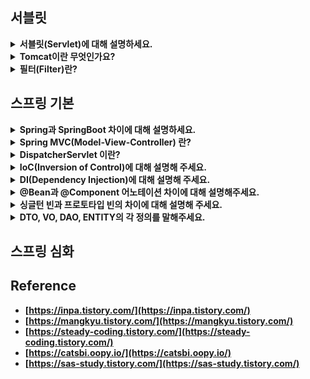 <!--
<details>
  <summary><b></b></summary>

  ---

  <details>
    <summary></summary>
  </details>
</details> 
-->

## 서블릿

<details>
  <summary><b>서블릿(Servlet)에 대해 설명하세요.</b></summary>
  
  - 클라이언트의 요청을 처리하고, 그 결과를 반환하는 Servlet 클래스의 구현 규칙을 지킨 자바 웹 프로그래밍 기술입니다.
    - 클라이언트의 요청에 대해 동적으로 작동하는 웹 어플리케이션 컴포넌트입니다.
    - 요청/응답을 일일히 처리하지 않고 서블릿을 통해 웹 요청과 응답의 흐름을 간단한 메서드 호출만으로 다룰 수 있게 합니다.
    - MVC 패턴에서 Controller로 이용됩니다.
  
  ---
  
  <details>
    <summary>서블릿 생명주기에 대해 설명해주세요.</summary>

    - init():
      - 클라이언트의 요청이 들어오면 컨테이너는 해당 서블릿이 메모리에 올라와있는지 확인하고, 없을 경우 init() 메서드를 통해 메모리에 적재합니다.
      - 처음 한 번만 실행되고 서블릿의 모든 쓰레드에서 공통적으로 사용해야 한다면 오버라이딩해서 구현하면 됩니다.
    - service():
      - 클라이언트의 요청이 들어왔을 때, service() 메서드를 통해 요청에 대한 응답이 doGet()과 doPost()로 나뉘며 
        HttpServletRequest와 HttpServletResponse 객체가 제공됩니다.
      - 실질적으로 요청에 대한 처리를 수행하는 곳입니다.
    - destroy():
      - 컨테이너가 서블릿에 종료 요청을 하면 발생되는 메서드로, 서블릿의 처리가 모두 끝났을 때 발생합니다.
  </details>
  <details>
    <summary>서블릿의 경우 멀티 쓰레드 환경에서 어떻게 동작하는지 알려주세요.</summary>

    - 우선 서블릿은 WAS가 실행되면 싱글톤으로 1개만 생성됩니다.
    - 싱글톤으로 생성된 특정 서블릿에 대한 요청이 한 번에 10개가 발생했다고 가정한다면,
      요청 하나당 쓰레드 하나가 쓰레드 풀에서 할당되고 10개의 요청은 모두 쓰레드를 할당받아 특정 서블릿의 service()를 요청합니다.
    - 결국 동시에 여러 클라이언트의 요청을 처리할 수 있기 때문에, 서블릿에서 전역 변수를 사용하거나, 상태를 변경하는 등의
      작업을 여러 쓰레드에서 동시에 처리하면, 데이터 불일치나 에기치 않은 결과를 초래할 수 있습니다.
    - 따라서, 가급적이면 인스턴스 변수를 사용하지 않고 쓰레드마다 지역변수를 이용하거나, synchronized 키워드를 이용해
      특정 코드 블록이 한 번에 하나의 쓰레드만 실행할 수 있도록 제한해야 합니다.
  </details>  
  <details>
    <summary>서블릿 컨테이너(Servlet Container)란?</summary>
  
    - 서블릿을 관리해주는 컨테이너로 클라이언트의 요청을 받고 응답할 수 있게, 웹 서버와 소켓으로 통신하는 역할을 합니다.
    - 즉, Tomcat처럼 서블릿을 지원하는 WAS입니다.
  </details>
  <details>
    <summary>서블릿 컨테이너의 역할에 대해 설명해주세요.</summary>

    1. 웹서버와 통신지원을 합니다.
      - 서블릿과 웹서버가 손쉽게 통신할 수 있게 합니다.
      - 보통 소켓을 만들고 listen, accept를 해야하는데, 서블릿 컨테이너는 이런 기능을 API로 제공하여 복잡한 과정이 생략됩니다.
    2. 서블릿 생명주기를 관리합니다.
      - 서블릿의 탄생부터 죽음을 관리합니다.
      - 서블릿 클래스를 로딩하여 인스턴스화하고 초기화 메서드를 호출하고 요청이 들어오면 적절한 서블릿 메서드를 호출합니다.
    3. 멀티 쓰레드를 지원 및 관리합니다. 
      - 서블릿 컨테이너는 요청이 들어올 때마다 새로운 자바 쓰레드를 생성합니다.
      - 이를 통해 여러 사용자의 요청을 동시에 처리할 수 있습니다.
  </details>

  ---
  
</details> 

<details>
  <summary><b>Tomcat이란 무엇인가요?</b></summary>

   - 웹 서버(WS)와 웹 컨테이너(=서블릿 컨테이너)의 결합인 웹 애플리케이션 서버(WAS)입니다.
     - 보통 Apache Tomcat이라 하는데, Tomcat에서 편의를 위해 Apache 기능을 포함해 Tomcat이라 부릅니다.
     - Apache : 정적인 데이터를 처리하는 웹 서버
     - Tomcat : 동적인 데이터를 처리하는 웹 애플리케이션 서버
     - WS : 정적 콘텐츠를 제공하는 서버입니다. (HTML, CSS, 이미지 등)
     - WAS : 동적인 데이터를 처리하는 서버입니다. (DB 연결 및 데이터 조작 등의 처리를 담당)

  ---

  <details>
    <summary>내장 톰캣과 외장 톰캣이 어떤 식으로 활용되는 지, 차이점에 대해서 아는대로 설명해주세요.</summary>

    주로 톰캣은 스프링 프레임워크를 사용할 때 이용합니다.
    예를 들어, 기본 스프링을 이용할 땐 외장 톰캣을 이용하고 스프링부트를 사용할 때는 내장 톰캣을 이용합니다.
    즉, 프레임워크 밖에서 동작하면, 외장 톰캣, 프레임워크 안에서 동작하면 내장 톰캣을 이용한다고 보면 됩니다.
    내장 톰캣은 웹 어플리케이션을 빌드하고 실행하는 것만으로 웹 애플리케이션을 실행할 수 있습니다. 즉, Jar 파일 형태로 손쉽게 배포가 가능합니다.
    반면 외장 톰캣은 톰캣을 직접 설치하여 스프링과 통신할 수 있도록 복잡한 설정을 해야 합니다.

    1. 내장 톰캣
      - Springboot 안에는 Tomcat이 내장
      - 애플리케이션을 빌드하고 실행하는 것만으로 웹 애플리케이션을 서비스할 수 있다.
    2. 외장 톰캣
      - Spring을 사용하는 경우 Tomcat을 설치하여 스프링과 통신할 수 있도록 설정해야 한다.
      - 복잡한 대신 Virtual Host라는 기능을 사용할 수 있다.
        - 도메인 호스트에 따라 다른 Root Context를 적용해 하나의 웹 어플리케이션에서도 마치 여러 애플리케이션을 사용하는 것처럼 주소 설정 가능
        - 내장 톰캣도 가능하긴 하지만 매우 복잡하기 때문에, 웹 서버를 별도로 두고 하나의 웹 애플리케이션은 하나의 내장 WAS를 갖는 것이 더 효율적
  </details>
  <details>
    <summary>Tomcat 동작과정에 대해 설명해주세요.</summary>
    
    1. 클라이언트가 요청을 하면 웹 서버에서 톰캣과 같은 WAS에 위임합니다.
    2. 서블릿 컨테이너가 HttpServletRequest, HttpServletResponse(빈객체) 객체를 생성합니다.
    3. web.xml을 기반으로 해당 URL이 어떤 서블릿에 대한 요청인지 찾습니다.
    4. 해당 서블릿이 최초 요청이면 init()를 통해 메모리에 로드하고 아니라면 기존 서블릿 인스턴스를 가져옵니다.
    5. 가져온 서블릿에서 service()를 호출 후 doGet() 또는 doPost()를 호출합니다.
    6. doGet() 혹은 doPost()가 동적 페이지를 생성해 HttpServletResponse 객체에 응답을 보냅니다.
    7. 응답이 끝나면 HttpServletRequest와 HttpServletResponse 객체를 소멸시킵니다.
  </details>
  <details>
    <summary>Spring 환경에서 tomcat 에 request 가 들어왔을 때 RequestMapping 에 도달하기까지 과정을 설명해주세요.</summary>

    1) 톰캣이 HttpServletRequest와 HttpServletResponse 객체를 생성합니다.
    2) 스프링이 DispatcherServlet에 이 두 객체를 전달합니다. 
    3) DispatcherServlet은 HandlerMapping에게 이 요청을 처리할 Handler(컨트롤러)를 물어봅니다. 
    4) HandlerMapping은 요청의 URI, HTTP 메서드 등을 기준으로 Handler를 찾아 DispatcherServlet에 반환합니다.
    5) DispatcherServlet은 반환받은 Handler(@RequestMapping이 붙은 컨트롤러의 메서드)를 실행합니다.
  </details>
  
  ---
  
</details>

<details>
  <summary><b>필터(Filter)란?</b></summary>

  - 서블릿으로 전달되는 클라이언트의 요청 혹은 서블릿에서 클라이언트로 전달되는 응답을 중간에 가로채 필터링을 위한 객체와 메서드를 정의해둔 인터페이스입니다.

  ---

  <details>
    <summary>Filter 메서드에 대해 설명해주세요.</summary>

    - init(FilterConfig): 
      - 필터 인스턴스 초기화를 위해 호출하는 메서드
      - 필터가 생성되고 난 후 한 번만 호출됩니다. 
    - doFilter(ServletRequest, ServletResponse, FilterChain):
      - 실제 필터의 로직을 수행하는 메서드입니다.
      - 클라이언트의 요청이 있을 때마다 호출됩니다.
      - 작업이 끝나면 FilterChain의 doFilter 메서드를 호출하여 다음 필터나 서블릿에게 요청과 응답을 전달합니다.
    - destroy():
      - 필터 인스턴스를 종료시키기 전에 호출하는 메서드입니다.
      - 이 메서드에서는 필터의 리소스를 해제하거나 종료에 필요한 작업을 수행합니다.
    
    이처럼 필터는 요청과 응답을 가공하거나 특정 작업을 수행하는 데 사용되며, 
    init, doFilter, destroy 세 가지 메서드를 통해 필터의 생명 주기를 관리합니다.    
  </details>
  <details>
    <summary>필터에서 사용되는 요청과 서블릿에서 사용되는 요청의 차이를 설명하세요.</summary>

    - 필터는 ServletRequest 사용되고 서블릿은 HttpServletRequest가 사용됩니다.
    - 서블릿의 HttpServletRequest는 필터의 ServletRequest의 기능을 상속받아
      추가적으로 Http 프로토콜 관련 기능들을 추가적으로 제공하는 인터페이스입니다.
  </details>
  <details>
    <summary>필터를 사용해본 경험이 있나요? 있다면 필터에서 예외 처리를 해봤나요? 없다면 어떻게 할 것 같은가요?</summary>

    이 답변은 개인적으로 준비하는 것이 좋을 것 같습니다.
  </details>
  
  ---
  
</details>

## 스프링 기본

<details>
  <summary><b>Spring과 SpringBoot 차이에 대해 설명하세요.</b></summary>

  - Spring Boot는 WAS 서버를 내장하고 있어, Jar 파일로 배포가 용이합니다. <br/>
    또한 의존성을 관리해주기 때문에 손쉽게 사용이 가능합니다.
    예를 들어, Spring MVC, Spring Data JPA, Spring Security 등을 자동으로 설정해 개발자가 별도로 설정 파일을 작성하지 않아도 됩니다.
  - 반면 Spring은 굉장히 많은 설정을 해줘야 합니다. <br/>
    예를 들어, 웹 서버로 만들 때는 외부의 WAS 서버를 이용해 처리해야 합니다. <br/>

  ---

  <details>
    <summary>본인이 생각할 때 스프링과 스프링부트는 각각 언제 사용할 것 같나요?</summary>

    우선 스프링은 많은 설정을 개발자가 직접해야 해서 복잡하지만, 오히려 섬세한 설정을 할 수 있기 때문에,
    스프링 프레임워크에 대한 이해가 깊다면, 세밀한 설정이 필요할 때 사용할 것 같습니다.
    반대로 스프링부트는 개발 시간을 최소화해야하는 경우 사용할 것 같습니다.
  </details>
  
  ---
  
</details>

<details>
  <summary><b>Spring MVC(Model-View-Controller) 란?</b></summary>

  - Spring MVC는 Dispatcher Servlet, ModelAndVidew, View Resolver와 같은 간단한 개념으로 <br/>
    웹 애플리케이션을 개발할 수 있도록 돕는 프레임워크입니다.
  
  ---

  <details>
    <summary>MVC 패턴이란?</summary>

    MVC 패턴은 애플리케이션을 세 가지 역할로 구분한 개발 방법론입니다. 
      - Model: 애플리케이션의 정보, 데이터를 나타내며, 비즈니스 로직을 처리합니다.
      - View: 사용자에게 보여지는 화면입니다. Model이 처리한 데이터를 사용자에게 보여주는 역할을 합니다.
      - Controller: 사용자의 입력을 받아 Model에 작업을 지시하고, 그 결과를 View에 반영하여 사용자에게 전달하는 역할을 합니다.
  </details>
  <details>
    <summary>Spring MVC1, Spring MVC2 패턴 차이에 대해 설명해주세요.</summary>

    - Spring MVC1: 
      - View와 Controller를 JSP가 모두 담당하는 형태를 의미합니다.
      - JSP에 모든 정보가 담겨 있기 때문에, 읽기가 힘들고 유지보수성이 떨어집니다.
    - Spring MVC2: 
      - 요청을 하나의 Controller(Servlet)가 먼저 받아 View와 Model의 중간 역할을 하는 형태입니다.
      - 예를 들어, 스프링에서는 Dispatcher Servlet이 프론트 컨트롤러 역할을 맡아 요청에 맞는 컨트롤러를 찾아 요청을 위임합니다.
      - 때문에 Spring MVC1보다 역할이 명확하게 분리되어, 유지보수성 및 확장성이 용이합니다.
  </details>
  
  ---
  
</details>

<details>
  <summary><b>DispatcherServlet 이란?</b></summary>
    
   - Http 프로토콜로 들어오는 모든 클라이언트 요청을 최초로 받아 적합한 컨트롤러에 위임해주는 프론트 컨트롤러입니다.
     - 프론트 컨트롤러란 서블릿 컨테이너의 제일 앞에서 서버로 들어오는 클라이언트의 모든 요청을 받아 처리해주는 컨트롤러입니다.
     - web.xml에 맵핑되는 컨트롤러를 모두 등록해야 하던 것을, Dispatcher Servlet을 통해 모든 요청을 핸들링하고 공통 작업을 처리해주면서 web.xml의 역할이 축소되었습니다.

  ---

  <details>
    <summary>Dispatcher Servlet의 동작 과정에 대해서 설명해주세요.</summary>

    1. 첫 번째로, 클라이언트 요청이 들어오면 웹 컨텍스트를 지나 스프링 컨텍스트에 있는 Dispatcher Servlet이 가장 먼저 요청을 받습니다.
    2. Dispatcher Servlet은 사용자가 요청한 URL을 기반으로 HandlerMapping을 통해 어떤 컨트롤러로 요청을 위임할 지 찾습니다.
    3. 찾았다면 HandlerExecutionChain으로 감싸서 반환합니다.
      - 컨트롤러로 요청을 넘기기 전 처리해야하는 인터셉터 등을 포함하기 위해 감싸서 반환합니다.
    4. 반환된 값을 기반으로 HandlerAdapter를 통해 컨트롤러로 요청을 위임합니다.
      - HandlerAdapter에서는 컨트롤러로 요청을 위임하기 전/후에 Interceptor와 @RequestParam, @RequestBody 등을 처리하기 위한
        ArgumentResolver들과 직렬화와 같은 기능을 처리하게 됩니다.
    5. 요청을 위임받은 컨트롤러가 비지니스 로직을 수행 후 응답합니다.
      - 웹 페이지를 사용할 경우 View Name을 String으로 반환합니다.
      - 응답 데이터를 JSON으로 반환할 경우 주로 ResponseEntity를 반환하게 됩니다.
      - HandlerAdapter에서 반환된 값을 파악해 해당하는 것에 맞는 Converter를 이용하여 클라이언트로 반환합니다.
  </details>

  <details>
    <summary>여러 요청이 들어온다고 가정할 때, DispatcherServlet은 한번에 여러 요청을 모두 받을 수 있나요?</summary>
    
    - DispatcherServlet은 멀티스레드 환경에서 동작하므로 한 번에 여러 요청을 받아 처리할 수 있습니다.
    - 각 요청은 별도의 스레드에서 처리되며, 이를 통해 동시에 여러 사용자의 요청을 처리할 수 있습니다.
    
  </details>    
  <details>
    <summary>수많은 Controller 를 DispatcherServlet은 어떻게 구분 할까요?</summary>
    
    - DispatcherServlet은 요청 URL을 분석하여 해당 요청을 처리할 Controller를 결정합니다.
    - 스프링에서는 HandlerMapping이 @Controller 어노테이션이 적용된 모든 컨트롤러를 찾아 파싱하여 HashMap<요청 정보, 처리할 대상>으로 관리합니다.
  </details>
  <details>
    <summary>HandlerMapping, HandlerAdapter, HandlerInterceptor, ViewResolver 용어에 대해 설명해주세요.</summary>

    HandlerMapping
      - 요청을 처리할 컨트롤러를 찾아주는 역할을 합니다.
      - 요청 URL, HTTP Method 등을 기준으로 적절한 핸들러를 찾아 DispatcherServlet에게 반환합니다.
    HandlerAdapter
      - 요청을 컨트롤러로 위임하기 위한 어댑터입니다.
      - DispatcherServlet은 이를 이용해 각각의 핸들러 타입에 맞는 방식으로 요청을 처리합니다.
    HandlerInterceptor
      - 핸들러의 처리 전/후에 특정 작업을 수행할 수 있게 해주는 역할을 합니다.
    ViewResolver
      - 뷰를 반환하기 위한 리졸버입니다.
  </details>
  
  ---
  
</details>

<details>
  <summary><b>IoC(Inversion of Control)에 대해 설명해 주세요.</b></summary>

  - IoC는 제어의 역전이라해서, 개발자가 아닌 다른 곳, 프레임워크 같은 곳에 제어권을 맡기는 것을 의미합니다.
  - 예를 들어, 스프링의 경우 빈의 생성과 의존성 주입 등 여러가지 일을 스프링 컨테이너에서 하게 되는데, <br/>
    이것을 개발자가 관리하지 않고 프레임워크에서 한다고 하여 제어의 역전이라고 부릅니다.

  <details>
    <summary>IoC 컨테이너(Spring 컨테이너)란 무엇인가요?</summary>

    - 빈의 생명주기를 관리하고 의존성 주입과 같은 DI 역할을 도와주는 컨테이너입니다. 
    - 즉, Bean 객체를 담는 공간이라 볼 수 있는 곳으로 Bean 객체의 생명주기를 관리하고 생성된 객체에게 추가적인 기능을 제공합니다.
    - 스프링에서는 BeanFactory, ApplicationContext, DI Container라고도 불립니다.
  </details>
  <details>
    <summary>IoC 컨테이너 동작과정에 대해 설명해주세요.</summary>

    - XML 혹은 어노테이션 등의 Bean 설정을 읽어 Bean을 생성하고 Bean 간의 의존성을 주입합니다.
  </details>

  <details>
    <summary>BeanFactory과 ApplicationContext 차이에 대해 설명해주세요.</summary>

    BeanFactory와 ApplicationContext는 스프링에서 제공하는 IoC Container입니다.
    이들은 빈의 생명주기를 관리하고 의존성 주입과 같은 DI 역할을 도와주는 컨테이너입니다.

    그 중 BeanFactory는 컨테이너의 최상위 인터페이스로 스프링 빈을 관리하고 조회하는 역할을 합니다. 
    그리고 ApplicationContext는 BeanFactory를 상속받은 인터페이스로 
    빈 팩토리의 기능을 모두 수행하며 메시지 국제화, 이벤트 발행, 환경 변수와 같은 추가적인 기능을 수행합니다.
  
    - BeanFactory
      - Spring 컨테이너의 최상위 인터페이스로 getBean() 메서드를 제공합니다.
      - 이는 Spring Bean을 관리하고 조회하는 역할을 담당합니다.
    - ApplicationContext
      - BeanFactory의 자식 컨테이너로 BeanFactory보다 더 많은 기능을 수행합니다.
      - 예를 들어, 국제화 기능, 이벤트 발행, 환경 변수와 같은 추가적인 기능을 수행합니다.
  </details>
  
  ---
  
</details>

<details>
  <summary><b>DI(Dependency Injection)에 대해 설명해 주세요.</b></summary>
  
  - 의존 관계를 외부에서 결정하는 것을 의존 관계 주입이라 합니다.
    - 예를 들어, 자바에서 클래스 내 new 키워드로 직접 생성하는 것이 아닌, 외부에서 클래스를 생성할 때 생성자 매개변수로 넣어주는 것을 의미합니다.
  
  ---

  <details>
    <summary>주입 방식에 대해 설명해주세요.</summary>

    1. 필드 주입
      - 장점
        - 사용하기 편리 합니다.
      - 단점
        - 의존성이 외부에서 보이지 않아 의존 관계를 한 눈에 파악하기 힘듭니다.
        - 필드에 직접 주입되기 때문에, 테스트 시 어려움이 있습니다.
    2. 세터 주입 (수정자 주입)
      - 장점
        - 선택적인 의존성을 가질 수 있습니다. 즉, 중간에 수정이 가능합니다.
      - 단점
        - 주입받지 않은 구현체를 사용할 가능성이 있어 NPE 문제가 발생할 수 있습니다.
    3. 생성자 주입 (권장)
      - 장점
        - 의존 관계를 모두 주입해야만 객체 생성이 가능하기 때문에, NPE 문제가 방지됩니다.
        - 객체 생성 시, 모든 의존성이 주입되므로 객체의 불변성을 보장합니다.
        - 순환 참조를 컴파일 단계에서 찾아낼 수 있습니다.
  </details>
  <details>
    <summary>생성자 주입 방식을 사용하는 이유가 있나요?</summary>

    - 생성자 주입 방식을 사용하면, 객체가 생성될 때 모든 의존성이 주입되므로 객체의 불변성을 보장할 수 있습니다. 
    - 또한, 컴파일 단계에서 순환 참조를 방지할 수 있으며, 테스트에도 유리합니다. 이런 이유로 Spring에서는 생성자 주입 방식을 권장하고 있습니다.
  </details>  
  <details>
    <summary>DI를 진행할 때, @Autowired를 사용하는데, 어떤 식으로 의존 관계를 주입하는지 설명하세요.</summary>

    1. 스프링 서버가 실행되면 ApplicationContext가 @Bean 혹은 그 외 어노테이션을 이용해 등록된 스프링 빈을 생성합니다.
    2. 스프링 빈 생성 후, AutowiredAnnotationBeanPostProcessor 클래스의 processInjection() 메서드에서 @Autowired 어노테이션이 붙은 빈을 찾습니다.
    3. 찾은 빈을 객체에 주입할 때 reflection을 이용해 의존성을 주입합니다.
      - reflection : 구체적인 클래스 타입을 몰라도, 해당 클래스의 메서드, 타입, 변수들에 접근할 수 있도록 해주는 자바 API
  </details>
  
  ---
  
</details>

<details>
  <summary><b>@Bean과 @Component 어노테이션 차이에 대해 설명해주세요.</b></summary>

  - @Bean: 
    - 개발자가 컨트롤이 불가능한 외부 라이브러리들을 Bean으로 등록하고 싶을 때, 메서드에 해당 어노테이션을 붙여 사용할 수 있습니다. 단, 클래스에 @Configuration을 붙어야 합니다.
    - 예를 들어, ObjectMapper 클래스는 JSON 처리를 담당하는 외부 라이브러리 클래스이기 때문에, @Component 어노테이션을 붙여 개발자가 직접 수정할 수 없습니다.
    - 하지만, @Bean 어노테이션을 이용해 메서드에서 new 키워드로 ObjectMapper를 생성하고 커스텀하여 반환하면 빈으로 등록할 수 있습니다.
  - @Component: 
    - @Bean과 반대로 직접 컨트롤이 가능한 Bean들을 Spring에서 관리하기 위해 사용하는 어노테이션입니다.
  
  ---

  <details>
    <summary>@Repository, @Service, @Rest/Controller, @Rest/ControllerAdvice 어노테이션 등에 대해 설명하세요.</summary>

    - @Repository
      - 데이터베이스에 접근하는 로직에 사용되는 어노테이션입니다.
      - Hibernate와 같은 영속성 프레임워크를 사용할 경우, 선언된 클래스에서 발생하는 영속성 예외를 스프링의 예외로 자동 전환합니다.
    - @Service
      - 비즈니스 로직이나 Repository를 호출하는 클래스를 컴포넌트로 등록할 때 사용됩니다.
    - @Controller
      - 일반적으로 웹 페이지 요청을 처리하는 클래스를 컴포넌트로 등록할 때 사용됩니다.
      - 보통 메서드가 View 이름을 반환하고 View 이름과 실제 뷰를 연결하는 작업이 필요합니다.
      - @Controller로 작성된 컨트롤러에서 JSON을 반환하려면 메서드에 @ResponseBody를 추가하면 됩니다.
    - @RestController
      - RESTFul 웹 서비스 요청을 처리하는 클래스를 컴포넌트로 등록할 때 사용됩니다.
      - @Controller와 다르게 메서드가 데이터를 반환하고 이 데이터는 HTTP 응답 본문에 직접 쓰여집니다.
      - @RestController는 사실상 @Controller와 @ResponseBody가 결합된 형태입니다.
    - @ControllerAdvice
      - ?
    - @RestControllerAdvice
      - ?
  </details>
  <details>
    <summary>@Component 을 메서드 레벨에 선언할 수 있을까요? 혹은 @Bean 을 클래스 레벨에 선언할 수 있을까요?</summary>

    - 결론부터 말씀드리자면, 둘 경우 모두 선언할 수 없습니다. 
    - @Bean과 @Component 어노테이션은 각각 선언할 수 있는 타입이 정해져 있기 때문에, 해당 용도 외에 사용할 시 컴파일 에러가 발생합니다.
    - 예를 들어 @Bean 같은 경우에는 @Target이 METHOD로 지정되어 있지만, TYPE은 없고,
    - @Component 는 @Target이 TYPE로 지정되어 Class위에서만 선언될수 있음을 알 수 있습니다.
  </details>
  
  ---
  
</details>

<details>
  <summary><b>싱글턴 빈과 프로토타입 빈의 차이에 대해 설명해 주세요.</b></summary>
  
  - 싱글턴 스코프의 스프링 빈은 스프링 컨테이너와 생명주기를 같지만, 프로토타입 스코프의 스프링 빈은 생명주기를 달리합니다.
  - 예를 들어, 싱글톤 스코프의 스프링 빈은 매번 Spring 컨테이너에서 동일한 인스턴스 참조 주소 값을 반환하고 스프링 컨테이너 종료 시, 소멸 메서드도 자동으로 실행됩니다.
  - 하지만 프로토타입 스코프의 스프링 빈은 Spring 컨테이너에 요청할 때마다 새로운 스프링 빈이 생성되고 의존 관계까지 주입 및 초기화 진행 후 반환합니다.
  - 따라서 프로토타입 빈은 싱글턴 빈과는 다르게 소멸 메서드가 호출되지 않아 클라이언트가 프로토타입 빈을 직접 관리해야 합니다.

  <br/>
  
  - singleton: 기본 Scope로, Spring 컨테이너 내에 하나의 Bean 인스턴스만 생성합니다. 
  - prototype: 요청할 때마다 새로운 Bean 인스턴스를 생성합니다. 

  ---
  
  <details>
    <summary>Bean Scope 에 대해서 아시나요?</summary>
  
    Bean Scope는 Spring Bean이 존재할 수 있는 범위를 뜻합니다. 
    기본적으로 Spring 컨테이너에서 스프링 Bean 이 싱글톤 스코프로 생성되기 때문에, Spring 컨테이너와 생명주기가 같아 신경쓸 필요가 없습니다.
    하지만, Bean Scope를 어떻게 설정하느냐에 따라 Spring Bean의 생성과 소멸을 클라이언트에서 관리해야하는 경우도 생길 수 있습니다.
  </details> 
  <details>
    <summary>싱글턴 스코프와 프로토타입 스코프 외의 웹 스코프 종류를 말해보세요.</summary>

    웹 스코프는 웹 환경에서만 동작하는 스코프로 스프링이 웹 스코프의 종료시점까지 관리하며, 종료 메서드도 호출됩니다.

    웹 스코프 종류로는 다음과 같습니다.
    - request: HTTP 요청이 들어오고 나갈 때까지 유지되는 스코프로 각각의 요청마다 별도의 빈 인스턴스가 생성 및 관리됩니다.
    - session: HTTP Session과 동일한 생명주기를 가집니다.
    - application: ServletContext와 동일한 생명주기를 가지는 스코프입니다.
    - websocket: 웹소켓과 동일한 생명주기를 가지는 스코프입니다.
  </details>
  <details>
    <summary>스프링의 디폴트 스코프가 어떤 스코프인지 이유와 함께 설명하세요.</summary>

    - Spring의 기본 Bean Scope는 Singleton Scope입니다. 
    - 이는 Spring이 객체의 생명 주기를 관리하고, 객체 간의 의존성을 관리하는 DI 컨테이너의 특성상, 
    - 대부분의 경우에 하나의 Bean 인스턴스만을 생성하여 재사용하는 것이 효율적이기 때문입니다.
  </details>
  <details>
    <summary>프로토타입 스코프는 언제 사용할까요?</summary>

    - Prototype Scope는 요청할 때마다 새로운 Bean 인스턴스를 생성하므로, 여러 인스턴스를 검색해야 하는 경우 사용할 것 같습니다.
    - 예를 들어, 여러 인스턴스 중 특정 인스턴스를 지연하거나 선택적으로 찾아야 하는 경우가 있을 것 같습니다.
  </details>
  <details>
    <summary>Spring의 Bean 생명 주기(Life Cycle)에 대해 설명해 주세요.</summary>
  
    Spring Bean은 스프링 컨테이너에 의해 관리 받습니다.
    흐름은 다음과 같습니다.
    
    1. 생성 : 스프링 컨테이너가 Bean 정의를 읽고 Bean 인스턴스를 생성합니다.
    2. 의존 : 생성된 Bean 인스턴스는 생성자 주입 등의 방식으로 의존 설정이 일어납니다.
    3. 초기화 : Bean이 InitalizingBean 인터페이스를 구현했거나, @PostConstruct 어노테이션이 붙은 메서드가 있다면 초기화가 수행됩니다.
      - Bean 객체가 InitialzingBean 인터페이스 구현 시, afterPropertiesSet() 메서드가 호출
    4. 사용 : 이제 애플리케이션은 해당 Bean을 사용해 비즈니스 로직을 수행합니다.
    5. 소멸 : 추가적으로 Bean이 DisposableBean 인터페이스를 구현했거나, @PreDestory 어노테이션이 붙은 메서드가 있으면 Bean이 소멸된다.
      - Bean 객체가 DisposableBean 인터페이스 구현 시, destory() 메서드가 호출된다.
        
    이런 식으로 Spring 컨테이너는 Bean의 생명 주기를 관리한다.
  </details>
  <details>
    <summary>Spring에서 후보 없이 특정 기능을 하는 클래스가 단 1개일 때에도, 왜 구체 클래스를 사용하지 않고 Spring Bean을 사용 할까요?</summary>

     - Spring에서는 Bean을 사용하여 객체의 생명 주기를 관리합니다. 
     - Bean을 사용하면 개발자는 객체 생성, 소멸 등의 생명 주기 관리와 같은 부수적인 작업을 하지 않아도 되며, 객체의 의존성을 자동으로 관리해줍니다. 
     - 또한, Bean을 사용하면 하나의 객체를 여러 컴포넌트에서 공유하여 사용할 수 있어 메모리 사용량을 줄일 수 있습니다.
  </details>
  
  ---
  
</details>

<details>
  <summary><b>DTO, VO, DAO, ENTITY의 각 정의를 말해주세요.</summary>

  - DAO
    - Database에 접근하는 역할을 가진 객체입니다.
    - 데이터의 CRUD 작업을 시행하는 클래스입니다. 즉, 데이터에 대한 CRUD 기능을 전담하는 객체입니다.
  - DTO
    - 데이터를 전달하기 위한 객체입니다.
    - 로직을 가지지 않는 순수한 데이터 객체입니다.
    - 계층 간 데이터를 주고 받을 때 사용합니다.
  - VO
    - 값 자체를 표현하는 객체이비다.
    - VO는 Getter 메서드만 존재하고 Setter 메서드는 존재하지 않습니다. 단, 비즈니스 로직을 포함할 수 있습니다.
    - VO는 두 객체의 모든 필드 값들이 동일하다면, 두 객체는 같다라는 것이 핵심 정의입니다.
    - 완전히 값 자체 표현 용도로만 사용된다면, equals(), hashCode() 메서드를 오버라이딩 해야할 수도 있습니다.
  - Entity
    - Database Table과 매핑되는 클래스입니다.
  
  ---
  
  <details>
    <summary>DAO와 Repository 차이를 아시나요?</summary>

    - 이 둘은 거의 같다고 생각합니다. 좀 더 깊이있게 차이를 설명하자면, 
    - Repotiroy는 Entity 객체를 보관하고 관리하는 저장소라 생각합니다.
    - DAO는 데이터에 접근하도록 Databasae에 접근 관련 로직을 모아둔 객체라 생각합니다.
    - 즉, Repository는 객체 중심이고 DAO는 데이터 저장소인 Database 테이블 중심이라 생각합니다.
    - 하지만 둘다 개념의 차이일뿐 실제로 개발할 때는 비슷하게 사용되는 것 같습니다.
  </details>
  
  ---
  
</details>

## 스프링 심화

<!--

  <details>
    <summary>스프링 프레임워크에서 Bean을 등록할 때는 Proxy로 생성되나요? </summary>

    - Spring Framework에서는 Spring Context로 관리되는 Bean들이 필요한 경우 Proxy로 만들어지고 나머지는 일반적인 Bean으로 생성됩니다.
    -  예를 들어, AOP와 같이 Proxy가 필요한 어노테이션을 사용하는 경우 Proxy 객체로 생성됩니다.
  </details>
  <details>
    <summary>스프링의 전체 동작 과정에 대해 설명해주세요.</summary>

    1. 클라이언트의 요청: 
      - 사용자가 웹 브라우저를 통해 특정 URL에 요청을 보냅니다.
    2. DispatcherServlet: 
      - 스프링 MVC에서 가장 먼저 요청을 받는 것은 디스패처 서블릿입니다. 
      - 이는 프론트 컨트롤러 패턴을 구현한 것으로, 모든 클라이언트의 요청을 한 곳에서 받아 적절한 컨트롤러에게 요청을 위임합니다.
    3. HandlerMapping: 
      - 디스패처 서블릿은 HandlerMapping에게 어떤 컨트롤러(핸들러)에게 요청을 위임할지 물어봅니다. 
      - HandlerMapping은 요청 URL을 분석하여 해당 URL을 처리할 수 있는 가장 적합한 컨트롤러를 찾아 반환합니다.
    4. 컨트롤러 실행: 
      - 디스패처 서블릿은 HandlerMapping이 반환한 컨트롤러를 실행시킵니다. 
      - 컨트롤러는 비즈니스 로직을 처리하고, 그 결과를 저장하는 모델 객체와 결과를 보여줄 뷰 이름을 반환합니다.
    5. ViewResolver: 
      - 디스패처 서블릿은 컨트롤러가 반환한 뷰 이름을 ViewResolver에게 전달합니다. 
      - ViewResolver는 이 뷰 이름을 기반으로 실제로 결과를 보여줄 뷰 객체를 찾아 반환합니다.
    6. 뷰 처리: 
      - 디스패처 서블릿은 ViewResolver가 반환한 뷰 객체에 모델 데이터를 전달하여 처리를 요청합니다. 
      - 뷰 객체는 모델 데이터를 사용하여 결과 페이지를 생성합니다.
    7. 클라이언트에게 응답 반환: 
      - 디스패처 서블릿은 생성된 결과 페이지를 클라이언트에게 반환합니다. 
      - 이로써 클라이언트의 요청 처리가 완료됩니다.

    이처럼 스프링 프레임워크는 클라이언트의 요청을 받아 처리하고 결과를 반환하는 전체 과정을 통합적으로 관리합니다. 
    이를 통해 개발자는 비즈니스 로직에 집중할 수 있으며, 애플리케이션의 유지보수와 확장성도 향상시킬 수 있습니다.
  </details>
  <details>
    <summary>스프링부트에서 에러가 발생했을 때 동작과정에 대해 설명해주세요.</summary>

    - 스프링부트는 예외 발생 시, 기본적으로 예외 요청을 다시 전달하도록 WAS 설정이 되어 있습니다. 
    - 즉, 별도 설정이 없을 때, 예외 발생 시, BasicErrorController가 동작합니다.
    - 이 BasicErrorController의 예외 경로는 기본적으로 `/error`입니다.
  </details>
  <details>
    <summary>springBootApplication run 이 일어나면 동작하는 과정에 대해 설명해주세요 (답변 미작성)</summary>
  </details>
  
<details>
  <summary><b>9. AOP(Aspect Oriented Programming)에 대해 설명해 주세요.</b></summary>

  - AOP, 즉 관점 지향 프로그래밍은 횡단 관심사를 분리하여 모듈화하는 프로그래밍 패러다임입니다. 
  - 로깅, 트랜잭션 관리, 보안 등 여러 곳에서 공통으로 사용되는 코드를 분리하여 중복을 제거하고, 코드의 가독성을 높이는 데 도움을 줍니다.

  ---

  <details>
    <summary>AOP 동작원리에 대해 설명해보세요.</summary>

    - AOP는 프록시 패턴을 기반으로 동작합니다. 
    - 스프링 AOP에서는 특정 빈에 대한 프록시 객체를 생성한 후, 이 프록시 객체를 통해 원래의 빈을 대신하여 동작하게 합니다. 
    - 이 프록시 객체에서는 원래의 빈의 메서드 실행 전후에 추가적인 로직(Advice)를 실행하여, 횡단 관심사를 처리합니다. 
  </details>
  <details>
    <summary>AOP 용어들을 설명해보세요. (Advice, Joinpoint, Pointcut, Weaving, Aspect, Target, Proxy, Introduction)</summary>

    - Advice: 
      - 횡단 관심사의 코드를 가리키며, 언제 실행할 지를 정의합니다. 
      - 예를 들어, 메서드 호출 전후에 실행하는 등의 설정이 가능합니다. 
    - Joinpoint: 
      - Advice가 적용될 수 있는 위치를 말합니다. 
      - 스프링 AOP에서는 메서드 호출이 Joinpoint에 해당합니다. 
    - Pointcut: 
      - 어떤 Joinpoint에 Advice를 적용할 지를 정의하는 것입니다. 
      - 표현식을 통해 특정 메서드를 선택하는 등의 설정이 가능합니다. 
    - Weaving: 
      - Advice를 Joinpoint에 적용하는 과정을 말합니다. 
      - 컴파일, 로드, 런타임 등 다양한 시점에서 수행될 수 있습니다. 
    - Aspect: 
      - 횡단 관심사를 모듈화한 것을 말합니다. 
      - Advice와 Pointcut을 포함합니다.
    - Target: 
      - Advice가 적용되는 대상 객체를 말합니다. 
      - 스프링 AOP에서는 빈 객체가 Target에 해당합니다.
    - Proxy: 
      - Target에 Advice를 적용하여 생성한 객체를 말합니다. 
      - 스프링 AOP에서는 런타임에 프록시 객체를 생성하여 AOP를 구현합니다.
    - Introduction: 
      - 기존 클래스에 새로운 메서드나 필드를 추가하는 것을 말합니다. 
      - 스프링 AOP에서는 @DeclareParents 어노테이션을 이용하여 Introduction을 구현할 수 있습니다. 
      - 이를 통해 특정 클래스가 특정 인터페이스를 구현하도록 할 수 있습니다.
  </details>
  <details>
    <summary>@Aspect는 어떻게 동작하나요?</summary>

    - @Aspect 어노테이션은 클래스 레벨에서 적용되며, 해당 클래스를 Aspect로 정의합니다. 
    - 이 클래스 내부에서 Pointcut과 Advice를 정의하며, 이를 통해 어떤 Joinpoint에 어떤 Advice를 적용할 지를 설정합니다.
  </details>
  <details>
    <summary>AspectJ 란 무엇인가요?</summary>

    - AspectJ는 AOP를 구현하기 위한 자바 프레임워크입니다. 
    - 스프링 AOP는 실행 시점에 동적으로 프록시 객체를 생성하여 AOP를 구현하는 반면, AspectJ는 컴파일 시점에 바이트 코드를 조작하여 AOP를 구현합니다. 
  </details>
  <details>
    <summary>AOP와 필터, 인터셉터의 차이점에 대해 자세하게 설명해보세요.</summary>

    1. 작동 시점 
      - 필터: 
        - 스프링의 디스패처 서블릿이 작동하기 전과 후로 동작합니다.
        - 즉, 서블릿 컨테이너 단에서 동작하며, HTTP 요청이 웹 애플리케이션에 들어오고 나가는 시점에 동작합니다. 
        - 따라서 필터는 스프링의 컨텍스트 외부에서 작동하며, 스프링과 관련이 없는 웹 리소스에 대해서도 작동합니다. 
      - 인터셉터: 
        - 스프링의 디스패처 서블릿이 컨트롤러를 호출하기 전과 후에 요청을 가로챕니다. 
        - 따라서 인터셉터는 스프링의 컨텍스트 내부에서 작동하며, 스프링 MVC의 컨트롤러에 대해서만 작동합니다. 
      - AOP
        - 특정 Joinpoint에서 동작하며, 이는 메서드 호출 전/후, 메서드 실행 중 예외 발생 시 등 다양한 시점에 해당될 수 있습니다.
        - 즉, 특정 메서드 호출 전/후에 실행됩니다.
    2. 접근 가능한 객체
      - 필터: 
        - HttpServletRequest와 HttpServletResponse 객체에만 접근할 수 있습니다. 
        - 스프링의 컨텍스트에 접근하는 것은 불가능합니다.
      - 인터셉터: 
        - HttpServletRequest와 HttpServletResponse 뿐만 아니라,  HandlerMapping이 선택한 Controller(핸들러)에 대한 정보에도 접근이 가능합니다. 
        - 또한, 스프링의 컨텍스트에 접근하는 것도 가능합니다.
        - 이를 통해 특정 컨트롤러에 대한 요청인지를 판단하거나, 컨트롤러의 실행 여부를 결정하는 등의 로직을 구현할 수 있습니다. 
      - AOP
        - 클래스, 메서드, 필드 등 다양한 객체에 접근이 가능합니다. 
        - 스프링의 컨텍스트에도 접근이 가능합니다. 
    3. 사용 목적
      - 필터: 
        - 인코딩, CORS 설정, 로깅 등의 공통적인 웹 처리를 위해 사용됩니다. 
        - 즉, 공통적으로 설정해야 하는 HTTP 헤더 처리 등 HTTP 요청과 응답에 대한 전/후처리를 합니다.
      - 인터셉터: 
        - 인증, 권한 체크, 세션 체크 등의 스프링 MVC와 관련된 처리를 위해 사용됩니다.
        - 즉, Controller의 실행 전/후로 공통 처리가 필요한 경우에 사용됩니다.
      - AOP
        - 로깅, 트랜잭션 관리, 보안 등 전체 애플리케이션에 걸쳐 공통적으로 적용되어야 하는 횡단 관심사를 처리하는 데 사용됩니다.

    정리하자면, Filter와 Interceptor는 주로 웹 관련 처리에 초점을 맞추는 반면, 
    AOP는 애플리케이션 전체에 걸친 공통 로직을 처리하는 데 주로 사용됩니다. 
    또한, Filter와 Interceptor는 주로 HTTP 요청의 전/후 처리를, AOP는 특정 로직의 전/후 처리를 담당합니다.
  </details>
  <details>
    <summary>AOP 를 실제로 사용해 본 경험이 있나요?</summary>
    로깅을 위해.. 어쩌구.. 저쩌구..
  </details>
  <details>
    <summary>AOP 를 동작시키기 위해 어떤 조건 혹은 어떤 코드를 구성을 해야 AOP 가 정상적으로 동작하는지 아시나요?</summary>

    - Aspect 클래스에 @Aspect 어노테이션을 붙여야 합니다. 
      - Aspect 클래스를 스프링 컨테이너에 빈으로 등록해야 합니다. 
      - 이는 @Component 어노테이션을 이용하거나, XML 설정 등을 통해 가능합니다. 
    - Advice 메서드에 @Before, @After, @Around 등의 어노테이션을 붙여 언제 실행될 지를 설정해야 합니다. 
    - Pointcut 표현식을 통해 어떤 Joinpoint에 Advice를 적용할 지를 설정해야 합니다.
  </details>
  <details>
    <summary>AOP 적용할 수 있는 포인트가 메서드라고 했을 때 메서드의 시작과 끝에 AOP 를 걸 수가 있습니다. 이때, 메서드를 호출하는 과정에서 메서드가 다른 외부에서의 호출이거나 동일한 클래스 내부에서의 호출이 될 수도 있습니다. 이런 경우에 모두 AOP가 동작하나요? 근거와 함께 설명해주세요.</summary>

    - 스프링 AOP는 프록시 기반의 AOP를 사용하므로, 메서드를 호출하는 주체에 따라 AOP가 적용되지 않을 수 있습니다. 
    - 예를 들어, 동일한 클래스 내부에서의 메서드 호출은 프록시를 거치지 않으므로 AOP가 적용되지 않습니다. 
    - 반면, 외부에서의 호출은 프록시를 거치므로 AOP가 적용됩니다. 
    - 이러한 이유로, AOP를 적용하려는 메서드는 외부에서 호출 가능하도록 public으로 선언되어야 합니다.
  </details>
</details>

<details>
  <summary><b>10. 프록시가 무엇인지 아시나요?</b></summary>

  - 프록시는 '대리인'이라는 의미를 가지며, 다른 객체를 대신하여 그 객체의 기능을 사용하거나 제어하는 역할을 합니다. 
  - 컴퓨터 과학에서는 프록시를 통해 인터페이스를 제공하고, 이를 통해 실제 객체의 기능을 사용하거나 추가적인 기능을 제공합니다

  ---

  <details>
    <summary>프록시 패턴이란 무엇인가요?</summary>

    - 프록시 패턴은 디자인 패턴 중 하나로, 어떤 객체에 대한 접근을 제어하거나 추가적인 작업을 수행하기 위해 그 객체의 대리 객체를 제공하는 패턴입니다. 
    - 프록시 객체는 원래 객체와 같은 인터페이스를 가지므로, 클라이언트는 원래 객체인지 프록시 객체인지 구별 없이 사용할 수 있습니다.
  </details>
  <details>
    <summary>프록시 객체란 무엇인가요?</summary>

    - 프록시 객체는 원래 객체를 대신하여 그 객체의 기능을 사용하거나 제어하는 객체를 말합니다. 
    - 프록시 객체는 원래 객체와 같은 인터페이스를 가지므로, 클라이언트는 원래 객체인지 프록시 객체인지 구별 없이 사용할 수 있습니다.
  </details>
  <details>
    <summary>동적 프록시(JDK Dynamic Proxy)에 대해 설명해주세요.</summary>

    - 이 방식은 자바에서 제공하는 동적 프록시 기능으로, 인터페이스를 구현하는 프록시 객체를 런타임에 동적으로 생성합니다. 
    - 이는 런타임에 특정 인터페이스를 구현하는 클래스 또는 인스턴스를 만드는 기술로 Reflection API의 프록시 클래스를 이용하여 구현할 수 있습니다.
    - 이를 통해 원래 객체의 기능을 사용하면서 추가적인 기능을 제공할 수 있습니다.
    
    단, 이 방식은 인터페이스가 있어야만 가능한 방법이고 Reflection을 사용하기 때문에 컴파일러 최적화를 전혀 받지 못해 성능상 좋지 않습니다. 
    그리고 사실 여러 부가기능을 적용해야할 때, 계속해서 무거워집니다.
  </details>
  <details>
    <summary>CGLIB(Code Generation Library)에 대해 설명해주세요.</summary>
    
    - CGLIB는 바이트 코드 조작 라이브러리로, 클래스 파일을 동적으로 생성하여 프록시 객체를 만드는 데 사용됩니다. 
    - 이를 통해 인터페이스가 없는 클래스에 대해서도 프록시 객체를 생성할 수 있습니다. 
    - 즉, 동적 프록시와는 다르게 클래스 기반으로 동작을 하고 특정 라이브러리를 사용하여 프록시를 만듭니다.
    - 이 기능은 스프링 AOP에서 사용되며, JDK Dynamic Proxy로 처리할 수 없는 경우에 CGLIB를 사용하여 프록시 객체를 생성합니다.

    결론적으로 CGLIB은 동적 프록시와는 다르게 외부 의존성을 사용하기 때문에, 의존성을 추가해야 합니다. 
    하지만 CGLIB은 메소드가 처음 호출 됐을 때, 동적으로 타겟 클래스의 바이트 코드를 조작하고 이후 호출 시에는 조작된 바이트 코드를 재사용합니다. 
    즉, 성능면에서 Reflection을 사용하는 동적 프록시보다 좋을 수밖에 없습니다.
  </details>
  <details>
    <summary>Dynamic Proxy와 CGLIB에 대해 IoC 컨테이너와 연관지어 설명해주세요 (답변 미작성)</summary>
  </details>
  <details>
    <summary>프록시가 스프링 싱글톤 빈에서 동시성 처리에 용이한 이유를 아시나요? (답변 미작성)</summary>
  </details>
</details>  

-->
  
## Reference

- [https://inpa.tistory.com/](https://inpa.tistory.com/)
- [https://mangkyu.tistory.com/](https://mangkyu.tistory.com/)
- [https://steady-coding.tistory.com/](https://steady-coding.tistory.com/)
- [https://catsbi.oopy.io/](https://catsbi.oopy.io/)
- [https://sas-study.tistory.com/](https://sas-study.tistory.com/)
